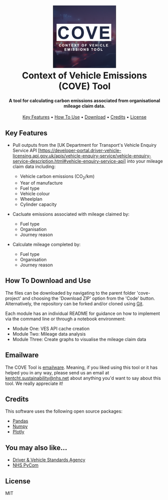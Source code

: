 
<h1 align="center">
  <br>
  <a href="http://www.amitmerchant.com/electron-markdownify"><img src="https://github.com/danwrisar/COVE_ContextOfVehicleEmissionsTool/blob/main/img/covelogo.png" alt="COVE Tool" width="200"></a>
  <br>
  Context of Vehicle Emissions (COVE) Tool
  <br>
</h1>

<h4 align="center">A tool for calculating carbon emissions associated from organisational mileage claim data.</h4>

<p align="center">
  <a href="#key-features">Key Features</a> •
  <a href="#how-to-use">How To Use</a> •
  <a href="#download">Download</a> •
  <a href="#credits">Credits</a> •
  <a href="#license">License</a>
</p>

## Key Features

* Pull outputs from the [UK Department for Transport's Vehicle Enquiry Service API [https://developer-portal.driver-vehicle-licensing.api.gov.uk/apis/vehicle-enquiry-service/vehicle-enquiry-service-description.html#vehicle-enquiry-service-api] into your mileage claim data including:
    - Vehicle carbon emissions (CO<sub>2</sub>/km)
    - Year of manufacture
    - Fuel type
    - Vehicle colour
    - Wheelplan
    - Cylinder capacity

* Cacluate emissions associated with mileage claimed by:
    - Fuel type
    - Organisation
    - Journey reason

* Calculate mileage completed by:
    - Fuel type
    - Organisation
    - Journey reason

## How To Download and Use

The files can be downloaded by navigating to the parent folder 'cove-project' and choosing the 'Download ZIP' option from the 'Code' button. Alternatively, the repository can be forked and/or cloned using [Git](https://git-scm.com).

Each module has an individual README for guidance on how to implement via the command line or through a notebook environment:

* Module One: VES API cache creation
* Module Two: Mileage data analysis
* Module Three: Create graphs to visualise the mileage claim data

## Emailware

The COVE Tool is [emailware](https://en.wiktionary.org/wiki/emailware). Meaning, if you liked using this tool or it has helped you in any way, please send us an email at <kentcht.sustainability@nhs.net> about anything you'd want to say about this tool. We really appreciate it!

## Credits

This software uses the following open source packages:

- [Pandas](https://pandas.pydata.org/)
- [Numpy](https://numpy.org/)
- [Plotly](https://pypi.org/project/plotly/)

## You may also like...

- [Driver & Vehicle Standards Agency](https://github.com/dvsa)
- [NHS PyCom](https://github.com/nhs-pycom/nhs.pycom)

## License

MIT
